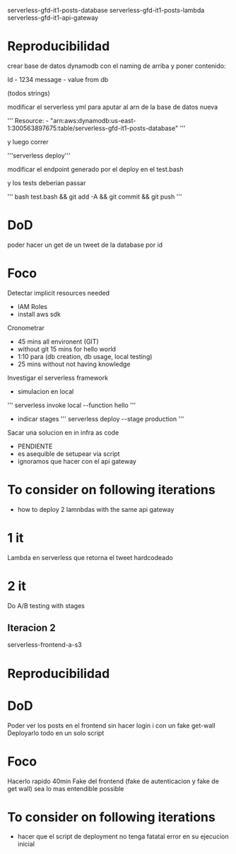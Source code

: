 

serverless-gfd-it1-posts-database
serverless-gfd-it1-posts-lambda
serverless-gfd-it1-api-gateway


Reproducibilidad
================
crear base de datos dynamodb con el naming de arriba
y poner contenido:

Id - 1234  message - value from db

(todos strings)

modificar el serverless yml para aputar al arn de la base de datos nueva

'''
      Resource:
        - "arn:aws:dynamodb:us-east-1:300563897675:table/serverless-gfd-it1-posts-database"
'''	


y luego correr 

'''serverless deploy'''

modificar el endpoint generado por el deploy en el test.bash


y los tests deberian passar 

'''
bash test.bash && git add -A && git commit && git push
'''


DoD
===
poder hacer un get de un tweet de la database por id 

Foco
=====
Detectar implicit resources needed
- IAM Roles
- install aws sdk

Cronometrar
- 45 mins all environent (GIT) 
- without git 15 mins for hello world
- 1:10 para (db creation, db usage, local testing)
- 25 mins without not having knowledge

Investigar el serverless framework
- simulacion en local 

'''
serverless invoke local --function hello 
'''

- indicar stages 
'''
serverless deploy --stage production
'''

Sacar una solucion en in infra as code
- PENDIENTE
- es asequible de setupear via script 
- ignoramos que hacer con el api gateway


To consider on following iterations
==================================
- how to deploy 2 lamnbdas with the same api gateway

1 it
=====
Lambda en serverless que retorna el tweet hardcodeado

2 it 
=====
Do A/B testing with stages




## Iteracion 2


serverless-frontend-a-s3


Reproducibilidad
================


DoD
===
Poder ver los posts en el frontend sin hacer login i con un fake get-wall
Deployarlo todo en un solo script

Foco
=====
Hacerlo rapido 40min
Fake del frontend (fake de autenticacion y fake de get wall) sea lo mas entendible possible 


To consider on following iterations
==================================
- hacer que el script de deployment no tenga fatatal error en su ejecucion inicial






